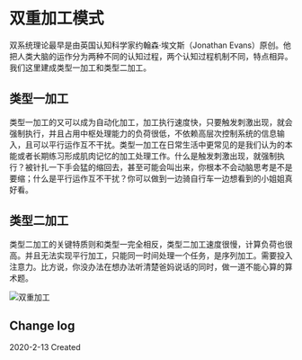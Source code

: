 # 双重加工模式

双系统理论最早是由英国认知科学家约翰森·埃文斯（Jonathan Evans）原创。他把人类大脑的运作分为两种不同的认知过程，两个认知过程机制不同，特点相异。我们这里建成类型一加工和类型二加工。

## 类型一加工

类型一加工的又可以成为自动化加工，加工执行速度快，只要触发刺激出现，就会强制执行，并且占用中枢处理能力的负荷很低，不依赖高层次控制系统的信息输入，且可以平行运作互不干扰。类型一加工在日常生活中更常见的是我们认为的本能或者长期练习形成肌肉记忆的加工处理工作。什么是触发刺激出现，就强制执行？被针扎一下手会猛的缩回去，甚至可能会叫出来，你根本不会动脑思考是不是要缩；什么是平行运作互不干扰？你可以做到一边骑自行车一边想看到的小姐姐真好看。

## 类型二加工

类型二加工的关键特质则和类型一完全相反，类型二加工速度很慢，计算负荷也很高。并且无法实现平行加工，只能同一时间处理一个任务，是序列加工。需要投入注意力。比方说，你没办法在想办法听清楚爸妈说话的同时，做一道不能心算的算术题。

![双重加工](https://tva1.sinaimg.cn/large/0082zybpgy1gbv0wrgmphj30eq052wfz.jpg)

## Change log

2020-2-13 Created
